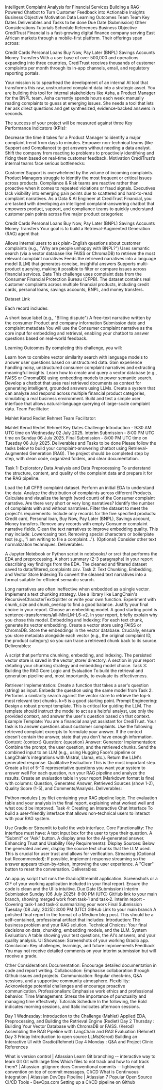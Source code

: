 Intelligent Complaint Analysis for Financial Services
Building a RAG-Powered Chatbot to Turn Customer Feedback into Actionable Insights
Business Objective
Motivation
Data
Learning Outcomes
Team
Team
Key Dates
Deliverables and Tasks to be done
Due Date (Submission)
Other Considerations
Tutorials Schedule
References
Business Objective
CrediTrust Financial is a fast-growing digital finance company serving East African markets through a mobile-first platform. Their offerings span across:

Credit Cards
Personal Loans
Buy Now, Pay Later (BNPL)
Savings Accounts
Money Transfers
With a user base of over 500,000 and operations expanding into three countries, CrediTrust receives thousands of customer complaints per month through its in-app channels, email, and regulatory reporting portals.

Your mission is to spearhead the development of an internal AI tool that transforms this raw, unstructured complaint data into a strategic asset. You are building this tool for internal stakeholders like Asha, a Product Manager for the BNPL team. Asha currently spends hours each week manually reading complaints to guess at emerging issues. She needs a tool that lets her ask direct questions and get synthesized, evidence-backed answers in seconds.

The success of your project will be measured against three Key Performance Indicators (KPIs):

Decrease the time it takes for a Product Manager to identify a major complaint trend from days to minutes.
Empower non-technical teams (like Support and Compliance) to get answers without needing a data analyst.
Shift the company from reacting to problems to proactively identifying and fixing them based on real-time customer feedback.
Motivation
CrediTrust’s internal teams face serious bottlenecks:

Customer Support is overwhelmed by the volume of incoming complaints.
Product Managers struggle to identify the most frequent or critical issues across products.
Compliance & Risk teams are reactive rather than proactive when it comes to repeated violations or fraud signals.
Executives lack visibility into emerging pain points due to scattered and hard-to-read complaint narratives.
As a Data & AI Engineer at CrediTrust Financial, you are tasked with developing an intelligent complaint-answering chatbot that empowers product, support, and compliance teams to quickly understand customer pain points across five major product categories:

Credit Cards
Personal Loans
Buy Now, Pay Later (BNPL)
Savings Accounts
Money Transfers
Your goal is to build a Retrieval-Augmented Generation (RAG) agent that:

Allows internal users to ask plain-English questions about customer complaints (e.g., “Why are people unhappy with BNPL?”)
Uses semantic search (via a vector database like FAISS or ChromaDB) to retrieve the most relevant complaint narratives
Feeds the retrieved narratives into a language model (LLM) that generates concise, insightful answers
Supports multi-product querying, making it possible to filter or compare issues across financial services.
Data
This challenge uses complaint data from the Consumer Financial Protection Bureau (CFPB). The dataset contains real customer complaints across multiple financial products, including credit cards, personal loans, savings accounts, BNPL, and money transfers.

Dataset Link

Each record includes:

A short issue label (e.g., "Billing dispute")
A free-text narrative written by the consumer
Product and company information
Submission date and complaint metadata
You will use the Consumer complaint narrative as the core input for embedding and retrieval, enabling your chatbot to answer questions based on real-world feedback.

Learning Outcomes
By completing this challenge, you will:

Learn how to combine vector similarity search with language models to answer user questions based on unstructured data.
Gain experience handling noisy, unstructured consumer complaint narratives and extracting meaningful insights.
Learn how to create and query a vector database (e.g., FAISS or ChromaDB) using embedding models to power semantic search.
Develop a chatbot that uses real retrieved documents as context for generating intelligent, grounded answers using LLMs.
Create a system that can analyze and respond across multiple financial product categories, simulating a real business environment.
Build and test a simple user interface that allows natural-language querying of large-scale complaint data.
Team
Facilitator: 

Mahlet
Kerod
Rediet
Rehmet
Team
Facilitator: 

Mahlet
Kerod
Rediet
Rehmet
Key Dates
Challenge Introduction - 9:30 AM UTC time on Wednesday  02 July 2025.
Interim Submission - 8:00 PM UTC time on Sunday  06 July 2025. 
Final Submission - 8:00 PM UTC time on Tuesday  08 July 2025.
Deliverables and Tasks to be done
Please follow the tasks below to build your complaint-answering chatbot using Retrieval-Augmented Generation (RAG). The project should be completed step by step, with clean code, organized folders, and clear documentation.

Task 1: Exploratory Data Analysis and Data Preprocessing
To understand the structure, content, and quality of the complaint data and prepare it for the RAG pipeline.

Load the full CFPB complaint dataset.
Perform an initial EDA to understand the data.
Analyze the distribution of complaints across different Products.
Calculate and visualize the length (word count) of the Consumer complaint narrative. Are there very short or very long narratives?
Identify the number of complaints with and without narratives.
Filter the dataset to meet the project's requirements:
Include only records for the five specified products: Credit card, Personal loan, Buy Now, Pay Later (BNPL), Savings account, Money transfers.
Remove any records with empty Consumer complaint narrative fields.
Clean the text narratives to improve embedding quality. This may include:
Lowercasing text.
Removing special characters or boilerplate text (e.g., "I am writing to file a complaint...").
(Optional) Consider other text normalization techniques.
Deliverables:

A Jupyter Notebook or Python script in notebooks/ or src/ that performs the EDA and preprocessing.
A short summary (2-3 paragraphs) in your report describing key findings from the EDA.
The cleaned and filtered dataset saved to data/filtered_complaints.csv.
Task 2: Text Chunking, Embedding, and Vector Store Indexing
To convert the cleaned text narratives into a format suitable for efficient semantic search.

Long narratives are often ineffective when embedded as a single vector. Implement a text chunking strategy.
Use a library like LangChain's RecursiveCharacterTextSplitter or write your own function.
Experiment with chunk_size and chunk_overlap to find a good balance. Justify your final choice in your report.
Choose an embedding model.
A good starting point is sentence-transformers/all-MiniLM-L6-v2.
In your report, briefly explain why you chose this model.
Embedding and Indexing:
For each text chunk, generate its vector embedding.
Create a vector store using FAISS or ChromaDB.
Store the embeddings in the vector database. Crucially, ensure you store metadata alongside each vector (e.g., the original complaint ID, the product category) so you can trace a retrieved chunk back to its source.
Deliverables:

A script that performs chunking, embedding, and indexing.
The persisted vector store is saved in the vector_store/ directory.
A section in your report detailing your chunking strategy and embedding model choice.
Task 3: Building the RAG Core Logic and Evaluation
To build the retrieval and generation pipeline and, most importantly, to evaluate its effectiveness.

Retriever Implementation:
Create a function that takes a user's question (string) as input.
Embeds the question using the same model from Task 2.
Performs a similarity search against the vector store to retrieve the top-k most relevant text chunks. k=5 is a good starting point.
Prompt Engineering:
Design a robust prompt template. This is critical for guiding the LLM. The template should instruct the model to act as a helpful analyst, use only the provided context, and answer the user's question based on that context.
Example Template:
You are a financial analyst assistant for CrediTrust. Your task is to answer questions about customer complaints. Use the following retrieved complaint excerpts to formulate your answer. If the context doesn't contain the answer, state that you don't have enough information. Context: {context}    Question: {question}     Answer:
Generator Implementation:
Combine the prompt, the user question, and the retrieved chunks.
Send the combined input to an LLM (e.g., using Hugging Face's pipeline or LangChain's integrations with Mistral, Llama, etc.).
Return the LLM's generated response.
Qualitative Evaluation: This is the most important step.
Create a list of 5-10 representative questions you want your system to answer well 
For each question, run your RAG pipeline and analyze the results.
Create an evaluation table in your report (Markdown format is fine) with columns: Question, Generated Answer, Retrieved Sources (show 1-2), Quality Score (1-5), and Comments/Analysis.
Deliverables:

Python modules (.py file) containing your RAG pipeline logic.
The evaluation table and your analysis in the final report, explaining what worked well and what could be improved.
Task 4: Creating an Interactive Chat Interface
To build a user-friendly interface that allows non-technical users to interact with your RAG system.

Use Gradio or Streamlit to build the web interface.
Core Functionality: The interface must have:
A text input box for the user to type their question.
A "Submit" or "Ask" button.
A display area for the AI-generated answer.
Enhancing Trust and Usability (Key Requirements):
Display Sources: Below the generated answer, display the source text chunks that the LLM used. This is crucial for user trust and allows for verification.
Streaming (Optional but Recommended): If possible, implement response streaming so the answer appears token-by-token, improving the user experience.
A "Clear" button to reset the conversation.
Deliverables:

An app.py script that runs the Gradio/Streamlit application.
Screenshots or a GIF of your working application included in your final report.
Ensure the code is clean and the UI is intuitive.
Due Date (Submission)
Interim Submission Sunday  (06 July 2025): 8:00 PM (UTC)
GitHub link to your main branch, showing merged work from task-1 and task-2. 
Interim report - Covering task-1 and task-2 summarizing your work
Final Submission Tuesday  (08 July, 2025): 8:00 PM (UTC)
GitHub Link to your main branch 
A polished final report in the format of a Medium blog post. This should be a self-contained, professional artifact that includes:
Introduction: The business problem and your RAG solution.
Technical Choices: Your final decisions on data, chunking, embedding models, and the LLM.
System Evaluation: A table showing your test questions, the AI's answers, and your quality analysis.
UI Showcase: Screenshots of your working Gradio app.
Conclusion: Key challenges, learnings, and future improvements
Feedback
You may not receive detailed comments on your interim submission but will receive a grade.

Other Considerations
Documentation: Encourage detailed documentation in code and report writing.
Collaboration: Emphasise collaboration through Github issues and projects.
Communication: Regular check-ins, Q&A sessions, and a supportive community atmosphere.
Flexibility: Acknowledge potential challenges and encourage proactive communication.
Professionalism: Emphasise work ethics and professional behavior.
Time Management: Stress the importance of punctuality and managing time effectively.
Tutorials Schedule
In the following, the Bold indicates morning sessions, and Italic indicates afternoon sessions.

Day 1 Wednesday:
Introduction to the Challenge (Mahlet)
Applied EDA, Preprocessing, and Building the Retrieval Engine (Rediet)
Day 2 Thursday  : 
Building Your Vector Database with ChromaDB or FAISS. (Kerod)
Assembling the RAG Pipeline with LangChain and RAG Evaluation (Rehmet)
Day 3 Friday 
Introduction to open source LLMs(Kerod)
Building an Interactive UI with Gradio(Rehmet)
Day 4 Monday : 
Q&A and Project Clinic 
References
 
What is version control | Atlassian
Learn Git branching -- interactive way to learn Git
Git with large files
Which files to not track and how to not track them? | Atlassian
.gitignore docs
Conventional commits -- lightweight convention on top of commit messages.
CI/CD
What is Continuous Integration | Atlassian
DevOps Pipeline | Atlassian
7 Popular Open Source CI/CD Tools - DevOps.com
Setting up a CI/CD pipeline on Github